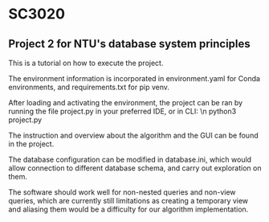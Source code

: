 # SC3020
## Project 2 for NTU's database system principles

This is a tutorial on how to execute the project. 

The environment information is incorporated in environment.yaml for Conda environments, and requirements.txt for pip venv.

After loading and activating the environment, the project can be ran by running the file project.py in your preferred IDE, or in CLI: \n python3 project.py

The instruction and overview about the algorithm and the GUI can be found in the project.

The database configuration can be modified in database.ini, which would allow connection to different database schema, and carry out exploration on them.

The software should work well for non-nested queries and non-view queries, which are currently still limitations as creating a temporary view and aliasing them would be a difficulty for our algorithm implementation.



